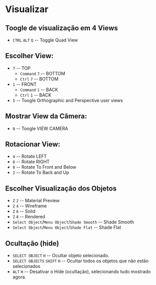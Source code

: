 # Visualizar

## Toogle de visualização em 4 Views
- `CTRL` `ALT` `Q` -- Toggle Quad View

## Escolher View:
- `7` -- TOP
    - `Command` `7` -- BOTTOM
    - `Ctrl` `7` -- BOTTOM
- `1` -- FRONT
    - `Command` `1` -- BACK
    - `Ctrl` `1` -- BACK
- `5` -- Toogle Orthographic and Perspective user views

## Mostrar View da Câmera:
- `0` -- Toogle VIEW CAMERA 

## Rotacionar View:
- `4` -- Rotate LEFT
- `6` -- Rotate RIGHT
- `8` -- Rotate To Front and Below
- `2` -- Rotate To Back and Up

## Escolher Visualização dos Objetos
- `Z` `2` -- Material Preview
- `Z` `4` -- Wireframe
- `Z` `6` -- Solid
- `Z` `8` -- Rendered
- `Select Object`/`Menu Object`/`Shade Smooth` -- Shade Smooth
- `Select Object`/`Menu Object`/`Shade Flat` -- Shade Flat

## Ocultação (hide)
- `SELECT OBJECT` `H` -- Ocultar objeto selecionado.
- `SELECT OBJECTS` `SHIFT` `H` -- Ocultar todos os objetos que não estão selecionados
- `ALT` `H` -- Desativar o Hide (ocultação), selecionando tudo mostrado agora.
